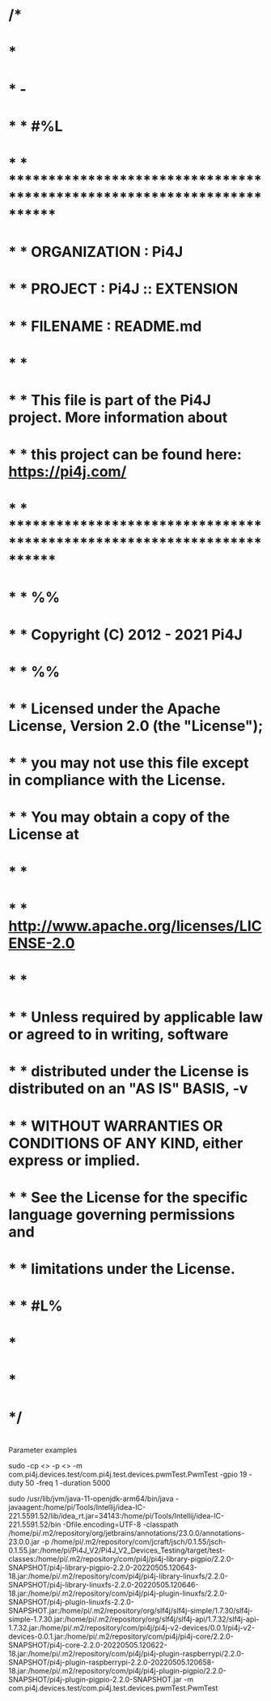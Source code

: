 
# /*
#  *
#  * -
#  *   * #%L
#  *   * **********************************************************************
#  *   * ORGANIZATION  :  Pi4J
#  *   * PROJECT       :  Pi4J :: EXTENSION
#  *   * FILENAME      :  README.md
#  *   *
#  *   * This file is part of the Pi4J project. More information about
#  *   * this project can be found here:  https://pi4j.com/
#  *   * **********************************************************************
# *   * %%
#  *   * Copyright (C) 2012 - 2021 Pi4J
# *    * %%
# *   * Licensed under the Apache License, Version 2.0 (the "License");
# *   * you may not use this file except in compliance with the License.
# *   * You may obtain a copy of the License at
# *   *
# *   *      http://www.apache.org/licenses/LICENSE-2.0
# *   *
# *   * Unless required by applicable law or agreed to in writing, software
# *   * distributed under the License is distributed on an "AS IS" BASIS, -v

# *   * WITHOUT WARRANTIES OR CONDITIONS OF ANY KIND, either express or implied.
# *   * See the License for the specific language governing permissions and
# *   * limitations under the License.
# *   * #L%
#  *
#  *
#  */
#
#


Parameter examples

sudo -cp <>   -p <> -m com.pi4j.devices.test/com.pi4j.test.devices.pwmTest.PwmTest  -gpio 19   -duty 50 -freq 1 -duration 5000


sudo /usr/lib/jvm/java-11-openjdk-arm64/bin/java -javaagent:/home/pi/Tools/Intellij/idea-IC-221.5591.52/lib/idea_rt.jar=34143:/home/pi/Tools/Intellij/idea-IC-221.5591.52/bin -Dfile.encoding=UTF-8 -classpath /home/pi/.m2/repository/org/jetbrains/annotations/23.0.0/annotations-23.0.0.jar -p /home/pi/.m2/repository/com/jcraft/jsch/0.1.55/jsch-0.1.55.jar:/home/pi/Pi4J_V2/Pi4J_V2_Devices_Testing/target/test-classes:/home/pi/.m2/repository/com/pi4j/pi4j-library-pigpio/2.2.0-SNAPSHOT/pi4j-library-pigpio-2.2.0-20220505.120643-18.jar:/home/pi/.m2/repository/com/pi4j/pi4j-library-linuxfs/2.2.0-SNAPSHOT/pi4j-library-linuxfs-2.2.0-20220505.120646-18.jar:/home/pi/.m2/repository/com/pi4j/pi4j-plugin-linuxfs/2.2.0-SNAPSHOT/pi4j-plugin-linuxfs-2.2.0-SNAPSHOT.jar:/home/pi/.m2/repository/org/slf4j/slf4j-simple/1.7.30/slf4j-simple-1.7.30.jar:/home/pi/.m2/repository/org/slf4j/slf4j-api/1.7.32/slf4j-api-1.7.32.jar:/home/pi/.m2/repository/com/pi4j/pi4j-v2-devices/0.0.1/pi4j-v2-devices-0.0.1.jar:/home/pi/.m2/repository/com/pi4j/pi4j-core/2.2.0-SNAPSHOT/pi4j-core-2.2.0-20220505.120622-18.jar:/home/pi/.m2/repository/com/pi4j/pi4j-plugin-raspberrypi/2.2.0-SNAPSHOT/pi4j-plugin-raspberrypi-2.2.0-20220505.120658-18.jar:/home/pi/.m2/repository/com/pi4j/pi4j-plugin-pigpio/2.2.0-SNAPSHOT/pi4j-plugin-pigpio-2.2.0-SNAPSHOT.jar -m com.pi4j.devices.test/com.pi4j.test.devices.pwmTest.PwmTest
